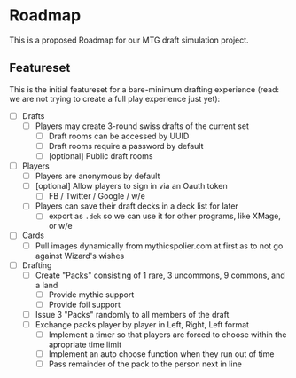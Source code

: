 # Roadmap

This is a proposed Roadmap for our MTG draft simulation project.

## Featureset

This is the initial featureset for a bare-minimum drafting experience (read: we are not trying to create a full play experience just yet):

- [ ] Drafts
  - [ ] Players may create 3-round swiss drafts of the current set
    - [ ] Draft rooms can be accessed by UUID
    - [ ] Draft rooms require a password by default
    - [ ] [optional] Public draft rooms

- [ ] Players 
  - [ ] Players are anonymous by default
  - [ ] [optional] Allow players to sign in via an Oauth token
    - [ ] FB / Twitter / Google / w/e
  - [ ] Players can save their draft decks in a deck list for later
    - [ ] export as `.dek` so we can use it for other programs, like XMage, or w/e

- [ ] Cards
  - [ ] Pull images dynamically from mythicspolier.com at first as to not go against Wizard's wishes

- [ ] Drafting
  - [ ] Create "Packs" consisting of 1 rare, 3 uncommons, 9 commons, and a land
    - [ ] Provide mythic support
    - [ ] Provide foil support
  - [ ] Issue 3 "Packs" randomly to all members of the draft
  - [ ] Exchange packs player by player in Left, Right, Left format
    - [ ] Implement a timer so that players are forced to choose within the apropriate time limit
    - [ ] Implement an auto choose function when they run out of time
    - [ ] Pass remainder of the pack to the person next in line
